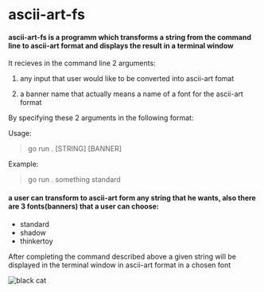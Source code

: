 # ascii-art-fs 

#### ascii-art-fs is a programm which transforms a string from the command line to ascii-art format and displays the result in a terminal window

It recieves in the command line 2 arguments: 

1) any input that user would like to be converted into ascii-art fomat

2) a banner name that actually means a name of a font for the ascii-art format


By specifying these 2 arguments in the following format: 

Usage: 
> go run . [STRING] [BANNER] 

Example: 
> go run . something standard

#### a user can transform to ascii-art form any string that he wants, also there are 3 fonts(banners) that a user can choose:

- standard
- shadow
- thinkertoy

After completing the command described above a given string will be displayed in the terminal window in ascii-art format in a chosen font


![black cat](https://encrypted-tbn0.gstatic.com/images?q=tbn:ANd9GcTlCmZNZTRr2c33iinneBtyyW2NjFkOSpGOLw&usqp=CAU)